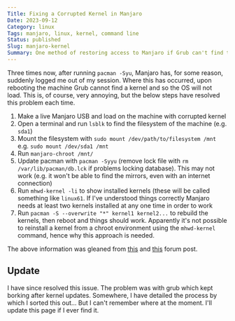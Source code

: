 ```yaml
---
Title: Fixing a Corrupted Kernel in Manjaro
Date: 2023-09-12
Category: linux
Tags: manjaro, linux, kernel, command line
Status: published
Slug: manjaro-kernel
Summary: One method of restoring access to Manjaro if Grub can't find the kernel.
---
```


Three times now, after running `pacman -Syu`, Manjaro has, for some reason, suddenly logged me out of my session.  Where this has occurred, upon rebooting the machine Grub cannot find a kernel and so the OS will not load.  This is, of course, very annoying, but the below steps have resolved this problem each time.

1. Make a live Manjaro USB and load on the machine with corrupted kernel
1. Open a terminal and run `lsblk` to find the filesystem of the machine (e.g. `sda1`)
1. Mount the filesystem with `sudo mount /dev/path/to/filesystem /mnt` e.g. `sudo mount /dev/sda1 /mnt`
1. Run `manjaro-chroot /mnt/`
1. Update pacman with `pacman -Syyu` (remove lock file with `rm /var/lib/pacman/db.lck` if problems locking database).  This may not work (e.g. it won't be able to find the mirrors, even with an internet connection)
1. Run `mhwd-kernel -li` to show installed kernels (these will be called something like `linux61`. If I've understood things correctly Manjaro needs at least two kernels installed at any one time in order to work
1. Run `pacman -S --overwrite "*" kernel1 kernel2...` to rebuild the kernels, then reboot and things should work.  Apparently it's not possible to reinstall a kernel from a chroot environment using the `mhwd-kernel` command, hence why this approach is needed.

The above information was gleaned from [this][forum1] and [this][forum2] forum post.

[forum1]: https://forum.manjaro.org/t/grub-cant-find-kernel-and-i-cant-manage-to-show-it-to-it-error-file-boot-vmlinuz-5-10-x86-64-not-found/128280
[forum2]: https://forum.manjaro.org/t/cannot-install-kernel/103154

## Update

I have since resolved this issue.  The problem was with grub which kept borking after kernel updates.  Somewhere, I have detailed the process by which I sorted this out\.\.\. But I can't remember where at the moment.  I'll update this page if I ever find it.
